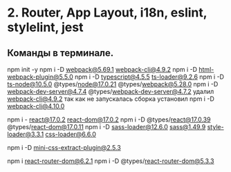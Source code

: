 # 2. Router, App Layout, i18n, eslint, stylelint, jest
## Команды в терминале.
npm init -y
npm i -D webpack@5.69.1 webpack-cli@4.9.2
npm i -D html-webpack-plugin@5.5.0
npm i -D typescript@4.5.5 ts-loader@9.2.6
npm i -D ts-node@10.5.0 @types/node@17.0.21 @types/webpack@5.28.0
npm i -D webpack-dev-server@4.7.4 @types/webpack-dev-server@4.7.2
удалил webpack-cli@4.9.2 так как не запускалась сборка
установил npm i -D webpack-cli@4.10.0 

npm i - react@17.0.2 react-dom@17.0.2
npm i -D @types/react@17.0.39 @types/react-dom@17.0.11
npm i -D sass-loader@12.6.0 sass@1.49.9 style-loader@3.3.1 css-loader@6.6.0

npm i -D mini-css-extract-plugin@2.5.3

npm i react-router-dom@6.2.1
npm i -D @types/react-router-dom@5.3.3